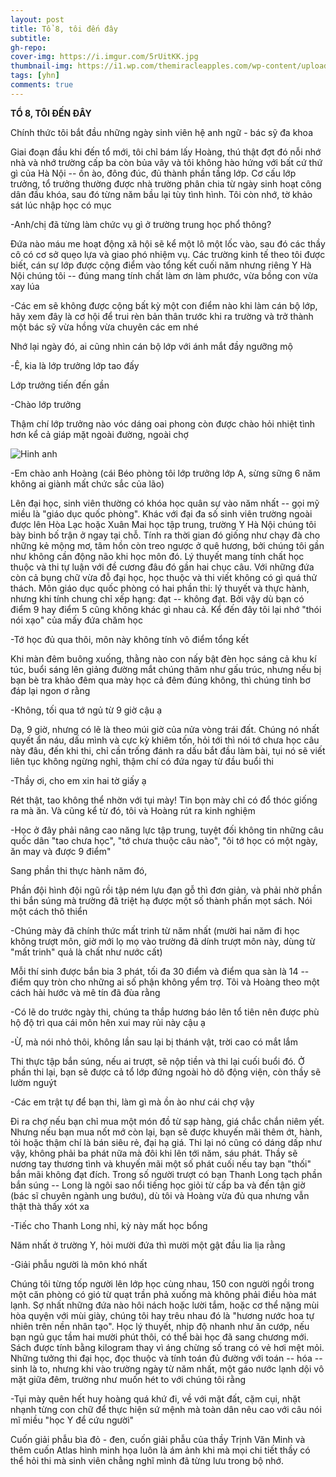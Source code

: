 ```yaml
---
layout: post
title: Tổ 8, tôi đến đây
subtitle: 
gh-repo: 
cover-img: https://i.imgur.com/5rUitKK.jpg
thumbnail-img: https://i1.wp.com/themiracleapples.com/wp-content/uploads/2021/04/study_cover.jpg
tags: [yhn]
comments: true
---
```

**TỔ 8, TÔI ĐẾN ĐÂY**

Chính thức tôi bắt đầu những ngày sinh viên hệ anh ngữ - bác sỹ đa khoa

Giai đoạn đầu khi đến tổ mới, tôi chỉ bám lấy Hoàng, thú thật đợt đó nỗi nhớ nhà và nhớ trường cấp ba còn bủa vây và tôi không hào hứng với bất cứ thứ gì của Hà Nội -- ồn ào, đông đúc, đủ thành phần tầng lớp. Cơ cấu lớp trưởng, tổ trưởng thường được nhà trường phân chia từ ngày sinh hoạt công dân đầu khóa, sau đó từng năm bầu lại tùy tình hình. Tôi còn nhớ, tờ khảo sát lúc nhập học có mục

-Anh/chị đã từng làm chức vụ gì ở trường trung học phổ thông?

Đứa nào máu me hoạt động xã hội sẽ kể một lô một lốc vào, sau đó các thầy cô có cơ sở quẹo lựa và giao phó nhiệm vụ. Các trường kinh tế theo tôi được biết, cán sự lớp được cộng điểm vào tổng kết cuối năm nhưng riêng Y Hà Nội chúng tôi -- đúng mang tính chất làm ơn làm phước, vừa bồng con vừa xay lúa

-Các em sẽ không được cộng bất kỳ một con điểm nào khi làm cán bộ lớp, hãy xem đây là cơ hội để trui rèn bản thân trước khi ra trường và trở thành một bác sỹ vừa hồng vừa chuyên các em nhé

Nhớ lại ngày đó, ai cũng nhìn cán bộ lớp với ánh mắt đầy ngưỡng mộ

-Ê, kia là lớp trưởng lớp tao đấy

Lớp trưởng tiến đến gần

-Chào lớp trưởng

Thậm chí lớp trưởng nào vóc dáng oai phong còn được chào hỏi nhiệt tình hơn kể cả giáp mặt ngoài đường, ngoài chợ

![Hinh anh](https://i.imgur.com/5rUitKK.jpg)

-Em chào anh Hoàng (cái Béo phòng tôi lớp trưởng lớp A, sừng sững 6 năm không ai giành mất chức sắc của lão)

Lên đại học, sinh viên thường có khóa học quân sự vào năm nhất -- gọi mỹ miều là "giáo dục quốc phòng". Khác với đại đa số sinh viên trường ngoài được lên Hòa Lạc hoặc Xuân Mai học tập trung, trường Y Hà Nội chúng tôi bày binh bố trận ở ngay tại chỗ. Tính ra thời gian đó giống như chạy đà cho những kẻ mộng mơ, tâm hồn còn treo ngược ở quê hương, bởi chúng tôi gần như không cần động não khi học môn đó. Lý thuyết mang tính chất học thuộc và thi tự luận với đề cương đâu đó gần hai chục câu. Với những đứa còn cả bụng chữ vừa đỗ đại học, học thuộc và thi viết không có gì quá thử thách. Môn giáo dục quốc phòng có hai phần thi: lý thuyết và thực hành, nhưng khi tính chung chỉ xếp hạng: đạt -- không đạt. Bởi vậy dù bạn có điểm 9 hay điểm 5 cũng không khác gì nhau cả. Kể đến đây tôi lại nhớ "thói nói xạo" của mấy đứa chăm học


-Tớ học đủ qua thôi, môn này không tính vô điểm tổng kết

Khi màn đêm buông xuống, thằng nào con nấy bật đèn học sáng cả khu kí túc, buổi sáng lên giảng đường mắt chúng thâm như gấu trúc, nhưng nếu bị bạn bè tra khảo đêm qua mày học cả đêm đúng không, thì chúng tỉnh bơ đáp lại ngon ơ rằng

-Không, tối qua tớ ngủ từ 9 giờ cậu ạ

Dạ, 9 giờ, nhưng có lẽ là theo múi giờ của nửa vòng trái đất. Chúng nó nhất quyết ẩn náu, dấu mình và cực kỳ khiêm tốn, hỏi tới thì nói tớ chưa học câu này đâu, đến khi thi, chỉ cần trống đánh ra dấu bắt đầu làm bài, tụi nó sẽ viết liên tục không ngừng nghỉ, thậm chí có đứa ngay từ đầu buổi thi

-Thầy ơi, cho em xin hai tờ giấy ạ

Rét thật, tao không thể nhờn với tụi mày! Tin bọn mày chỉ có đổ thóc giống ra mà ăn. Và cũng kể từ đó, tôi và Hoàng rút ra kinh nghiệm

-Học ở đây phải nâng cao năng lực tập trung, tuyệt đối không tin những câu quốc dân "tao chưa học", "tớ chưa thuộc câu nào", "ôi tớ học có một ngày, ăn may và được 9 điểm"

Sang phần thi thực hành năm đó,

Phần đội hình đội ngũ rồi tập ném lựu đạn gỗ thì đơn giản, và phải nhờ phần thi bắn súng mà trường đã triệt hạ được một số thành phần mọt sách. Nói một cách thô thiển

-Chúng mày đã chính thức mất trinh từ năm nhất (mười hai năm đi học không trượt môn, giờ mới lọ mọ vào trường đã dính trượt môn này, dùng từ "mất trinh" quả là chất như nước cất)

Mỗi thí sinh được bắn bia 3 phát, tối đa 30 điểm và điểm qua sàn là 14 -- điểm quy tròn cho những ai số phận không yểm trợ. Tôi và Hoàng theo một cách hài hước và mê tín đã đùa rằng

-Có lẽ do trước ngày thi, chúng ta thắp hương báo lên tổ tiên nên được phù hộ độ trì qua cái môn hên xui may rủi này cậu ạ

-Ừ, mà nói nhỏ thôi, không lần sau lại bị thánh vật, trời cao có mắt lắm

Thi thực tập bắn súng, nếu ai trượt, sẽ nộp tiền và thi lại cuối buổi đó. Ở phần thi lại, bạn sẽ được cả tổ lớp đứng ngoài hò dô động viện, còn thầy sẽ lườm nguýt

-Các em trật tự để bạn thi, làm gì mà ồn ào như cái chợ vậy


Đi ra chợ nếu bạn chỉ mua một món đồ từ sạp hàng, giá chắc chắn niêm yết. Nhưng nếu bạn mua nốt mớ còn lại, bạn sẽ được khuyến mãi thêm ớt, hành, tỏi hoặc thậm chí là bán siêu rẻ, đại hạ giá. Thi lại nó cũng có dáng dấp như vậy, không phải ba phát nữa mà đôi khi lên tới năm, sáu phát. Thầy sẽ nương tay thương tình và khuyến mãi một số phát cuối nếu tay bạn "thối" bắn mãi không đạt đích. Trong số người trượt có bạn Thanh Long tạch phần bắn súng -- Long là ngôi sao nổi tiếng học giỏi từ cấp ba và đến tận giờ (bác sĩ chuyên ngành ung bướu), dù tôi và Hoàng vừa đủ qua nhưng vẫn thật thà thấy xót xa

-Tiếc cho Thanh Long nhỉ, kỳ này mất học bổng

Năm nhất ở trường Y, hỏi mười đứa thì mười một gật đầu lia lịa rằng

-Giải phẫu người là môn khó nhất

Chúng tôi từng tốp người lên lớp học cùng nhau, 150 con người ngồi trong một căn phòng có gió từ quạt trần phả xuống mà không phải điều hòa mát lạnh. Sợ nhất những đứa nào hôi nách hoặc lười tắm, hoặc cơ thể nặng mùi hòa quyện với mùi giày, chúng tôi hay trêu nhau đó là "hương nước hoa tự nhiên trên nền nhân tạo". Học lý thuyết, nhịp độ nhanh như ăn cướp, nếu bạn ngủ gục tầm hai mười phút thôi, có thể bài học đã sang chương mới. Sách được tính bằng kilogram thay vì áng chừng số trang có vẻ hơi mệt mỏi. Những tưởng thi đại học, đọc thuộc và tính toán đủ đường với toán -- hóa -- sinh là to, nhưng khi vào trường ngày từ năm nhất, một gáo nước lạnh dội vô mặt giữa đêm, trường như muốn hét to với chúng tôi rằng

-Tụi mày quên hết huy hoàng quá khứ đi, về với mặt đất, cặm cụi, nhặt nhạnh từng con chữ để thực hiện sứ mệnh mà toàn dân nêu cao với câu nói mĩ miều "học Y để cứu người"

Cuốn giải phẫu bìa đỏ - đen, cuốn giải phẫu của thầy Trịnh Văn Minh và thêm cuốn Atlas hình minh họa luôn là ám ảnh khi mà mọi chi tiết thầy có thể hỏi thi mà sinh viên chẳng nghĩ mình đã từng lưu trong bộ nhớ.

